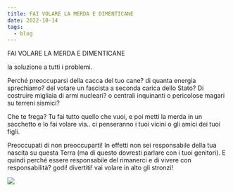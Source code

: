 ```yaml
---
title: FAI VOLARE LA MERDA E DIMENTICANE
date: 2022-10-14
tags:
  - blog
---
```


FAI VOLARE LA MERDA E DIMENTICANE

la soluzione a tutti i problemi.

Perché preoccuparsi della cacca del tuo cane? di quanta energia sprechiamo? del votare un fascista a seconda carica dello Stato? Di costruire migliaia di armi nucleari? o centrali inquinanti o pericolose magari su terreni sismici?

Che te frega? Tu fai tutto quello che vuoi, e poi metti la merda in un sacchetto e lo fai volare via.. ci penseranno i tuoi vicini o gli amici dei tuoi figli.

Preoccupati di non preoccuparti! In effetti non sei responsabile della tua nascita su questa Terra (ma di questo dovresti parlare con i tuoi genitori).
E quindi perché essere responsabile del rimanerci e di vivere con responsabilità? 
godi! divertiti! vai volare in alto gli stronzi!

![](../../assets/blog/poo.jpg)